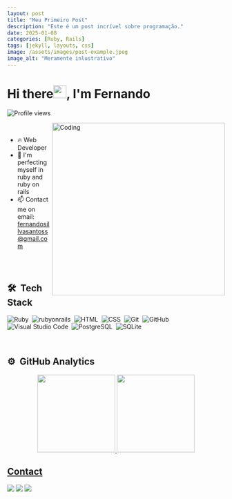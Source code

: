 ```yaml
---
layout: post
title: "Meu Primeiro Post"
description: "Este é um post incrível sobre programação."
date: 2025-01-08
categories: [Ruby, Rails]
tags: [jekyll, layouts, css]
image: /assets/images/post-example.jpeg
image_alt: "Meramente inlustrativo"
---
```

<h1 align="left"> Hi there<img src="https://raw.githubusercontent.com/kaueMarques/kaueMarques/master/hi.gif" height="30px">, I'm Fernando </h1>
<p align="left"> <img src="https://komarev.com/ghpvc/?username=fernandodxx&color=blue" alt="Profile views" /> </p>
<img align="right" alt="Coding" width="400" src="https://media.tenor.com/GfSX-u7VGM4AAAAC/coding.gif">
<br>

- 🔥 Web Developer 
- 🔭 I'm perfecting myself in ruby ​​and ruby ​​on rails
- 📫 Contact me on email: fernandosillvasantoss@gmail.com
##

<br>

## 🛠 &nbsp;Tech Stack

![Ruby](https://img.shields.io/badge/-Ruby-05122A?style=flat&logo=Ruby)&nbsp;
![rubyonrails](https://img.shields.io/badge/-rubyonrails-05122A?style=flat&logo=rubyonrails)&nbsp;
![HTML](https://img.shields.io/badge/-HTML-05122A?style=flat&logo=HTML5)&nbsp;
![CSS](https://img.shields.io/badge/-CSS-05122A?style=flat&logo=CSS3&logoColor=1572B6)&nbsp;
![Git](https://img.shields.io/badge/-Git-05122A?style=flat&logo=git)&nbsp;
![GitHub](https://img.shields.io/badge/-GitHub-05122A?style=flat&logo=github)&nbsp;
![Visual Studio Code](https://img.shields.io/badge/-Visual%20Studio%20Code-05122A?style=flat&logo=visual-studio-code&logoColor=007ACC)&nbsp;
![PostgreSQL](https://img.shields.io/badge/-PostgreSQL-05122A?style=flat&logo=postgresql)&nbsp;
![SQLite](https://img.shields.io/badge/-SQLite-05122A?style=flat&logo=sqlite)&nbsp;

<br>

## ⚙️ &nbsp;GitHub Analytics

<div align="center">
  <a href="https://github.com/fernandodxx">
  <img height="180em" src="https://github-readme-stats.vercel.app/api?username=fernandodxx&show_icons=true&theme=blank&include_all_commits=true&count_private=true"/>
  <img height="180em" src="https://github-readme-stats.vercel.app/api/top-langs/?username=fernandodxx&layout=compact&langs_count=7&theme=blank"/>
</div>
  
  
  ## Contact
  
  <div>
    <a href="mailto:fernandosillvasanntoss@gmail.com"  target="_blank"><img src="https://img.shields.io/badge/Gmail-D14836?style=for-the-badge&logo=gmail&logoColor=white" target="_blank"></a>
    <a href="https://www.linkedin.com/in/fernando-santoss"  target="_blank"><img src="https://img.shields.io/badge/LinkedIn-0077B5?style=for-the-badge&logo=linkedin&logoColor=white" target="_blank"></a>
    <a href="https://instagram.com/_fernandosanntoos?igshid=YmMyMTA2M2Y="  target="_blank"><img src="https://img.shields.io/badge/Instagram-E4405F?style=for-the-badge&logo=instagram&logoColor=white" target="_blank"></a>
 </div>
